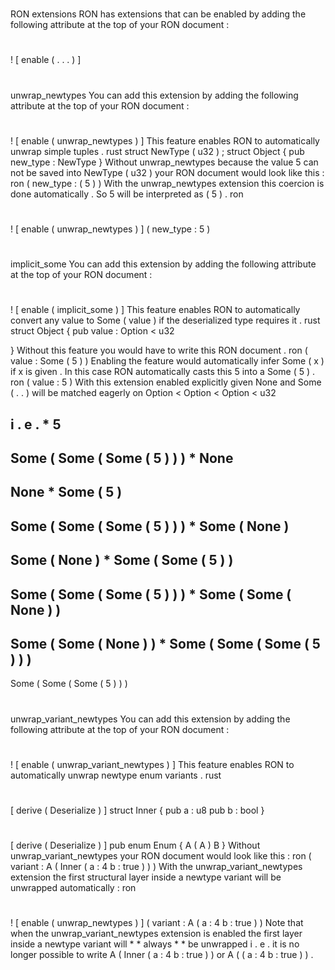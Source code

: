 #
#
RON
extensions
RON
has
extensions
that
can
be
enabled
by
adding
the
following
attribute
at
the
top
of
your
RON
document
:
#
!
[
enable
(
.
.
.
)
]
#
unwrap_newtypes
You
can
add
this
extension
by
adding
the
following
attribute
at
the
top
of
your
RON
document
:
#
!
[
enable
(
unwrap_newtypes
)
]
This
feature
enables
RON
to
automatically
unwrap
simple
tuples
.
rust
struct
NewType
(
u32
)
;
struct
Object
{
pub
new_type
:
NewType
}
Without
unwrap_newtypes
because
the
value
5
can
not
be
saved
into
NewType
(
u32
)
your
RON
document
would
look
like
this
:
ron
(
new_type
:
(
5
)
)
With
the
unwrap_newtypes
extension
this
coercion
is
done
automatically
.
So
5
will
be
interpreted
as
(
5
)
.
ron
#
!
[
enable
(
unwrap_newtypes
)
]
(
new_type
:
5
)
#
implicit_some
You
can
add
this
extension
by
adding
the
following
attribute
at
the
top
of
your
RON
document
:
#
!
[
enable
(
implicit_some
)
]
This
feature
enables
RON
to
automatically
convert
any
value
to
Some
(
value
)
if
the
deserialized
type
requires
it
.
rust
struct
Object
{
pub
value
:
Option
<
u32
>
}
Without
this
feature
you
would
have
to
write
this
RON
document
.
ron
(
value
:
Some
(
5
)
)
Enabling
the
feature
would
automatically
infer
Some
(
x
)
if
x
is
given
.
In
this
case
RON
automatically
casts
this
5
into
a
Some
(
5
)
.
ron
(
value
:
5
)
With
this
extension
enabled
explicitly
given
None
and
Some
(
.
.
)
will
be
matched
eagerly
on
Option
<
Option
<
Option
<
u32
>
>
>
i
.
e
.
*
5
-
>
Some
(
Some
(
Some
(
5
)
)
)
*
None
-
>
None
*
Some
(
5
)
-
>
Some
(
Some
(
Some
(
5
)
)
)
*
Some
(
None
)
-
>
Some
(
None
)
*
Some
(
Some
(
5
)
)
-
>
Some
(
Some
(
Some
(
5
)
)
)
*
Some
(
Some
(
None
)
)
-
>
Some
(
Some
(
None
)
)
*
Some
(
Some
(
Some
(
5
)
)
)
-
>
Some
(
Some
(
Some
(
5
)
)
)
#
unwrap_variant_newtypes
You
can
add
this
extension
by
adding
the
following
attribute
at
the
top
of
your
RON
document
:
#
!
[
enable
(
unwrap_variant_newtypes
)
]
This
feature
enables
RON
to
automatically
unwrap
newtype
enum
variants
.
rust
#
[
derive
(
Deserialize
)
]
struct
Inner
{
pub
a
:
u8
pub
b
:
bool
}
#
[
derive
(
Deserialize
)
]
pub
enum
Enum
{
A
(
A
)
B
}
Without
unwrap_variant_newtypes
your
RON
document
would
look
like
this
:
ron
(
variant
:
A
(
Inner
(
a
:
4
b
:
true
)
)
)
With
the
unwrap_variant_newtypes
extension
the
first
structural
layer
inside
a
newtype
variant
will
be
unwrapped
automatically
:
ron
#
!
[
enable
(
unwrap_newtypes
)
]
(
variant
:
A
(
a
:
4
b
:
true
)
)
Note
that
when
the
unwrap_variant_newtypes
extension
is
enabled
the
first
layer
inside
a
newtype
variant
will
*
*
always
*
*
be
unwrapped
i
.
e
.
it
is
no
longer
possible
to
write
A
(
Inner
(
a
:
4
b
:
true
)
)
or
A
(
(
a
:
4
b
:
true
)
)
.
